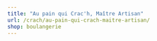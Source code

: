 ```yaml
---
title: "Au pain qui Crac'h, Maître Artisan"
url: /crach/au-pain-qui-crach-maitre-artisan/
shop: boulangerie
---
```

